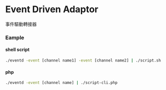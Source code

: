 # Event Driven Adaptor

事件驅動轉接器

### Eample 

#### shell script

```sh
./eventd -event [channel name1] -event [channel name2] | ./script.sh 
```

#### php

```sh
./eventd -event [channel name] | ./script-cli.php
```



